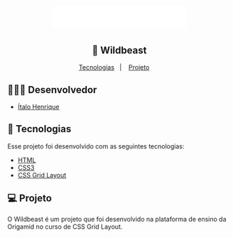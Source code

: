 <h1 align="center" background-color="red">
    <img alt="Wildbeast" title="#Wildbeast" src="img/wildbeast.svg" width="300px"/>
</h1>

<h2 align="center">
  🚀 Wildbeast
</h2>
<p align="center">

<p align="center">
  <a href="#rocket-tecnologias">Tecnologias</a>&nbsp;&nbsp;&nbsp;|&nbsp;&nbsp;&nbsp;
  <a href="#-projeto">Projeto</a>&nbsp;&nbsp;&nbsp;&nbsp;&nbsp;&nbsp;
</p>

## 👨🏼‍💻 Desenvolvedor 

- [Ítalo Henrique](https://www.linkedin.com/in/italo-tech/)

## :rocket: Tecnologias

Esse projeto foi desenvolvido com as seguintes tecnologias:

- [HTML](https://developer.mozilla.org/pt-BR/docs/Web/HTML)
- [CSS3](https://developer.mozilla.org/pt-BR/docs/Web/CSS)
- [CSS Grid Layout](https://www.w3.org/TR/css-grid-1/)

## 💻 Projeto

O Wildbeast é um projeto que foi desenvolvido na plataforma de ensino da Origamid no curso de CSS Grid Layout.
